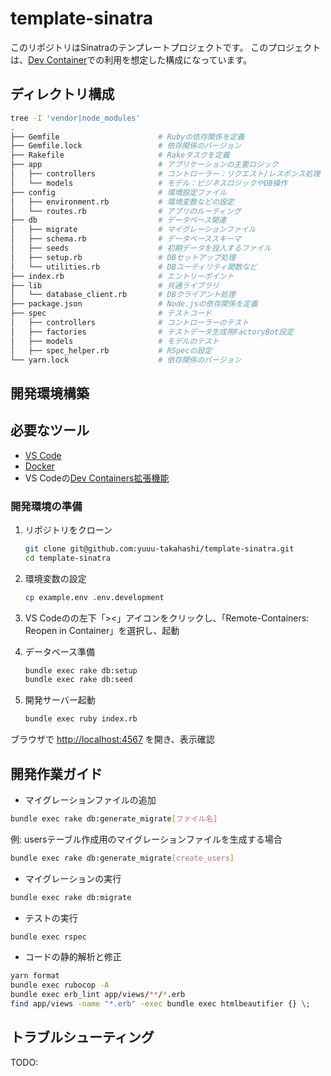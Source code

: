 # template-sinatra

このリポジトリはSinatraのテンプレートプロジェクトです。
このプロジェクトは、[Dev Container](https://code.visualstudio.com/docs/devcontainers/containers)での利用を想定した構成になっています。

## ディレクトリ構成

```bash
tree -I 'vendor|node_modules'
.
├── Gemfile                      # Rubyの依存関係を定義
├── Gemfile.lock                 # 依存関係のバージョン
├── Rakefile                     # Rakeタスクを定義
├── app                          # アプリケーションの主要ロジック
│   ├── controllers              # コントローラー：リクエスト/レスポンス処理
│   └── models                   # モデル：ビジネスロジックやDB操作
├── config                       # 環境設定ファイル
│   ├── environment.rb           # 環境変数などの設定
│   └── routes.rb                # アプリのルーティング
├── db                           # データベース関連
│   ├── migrate                  # マイグレーションファイル
│   ├── schema.rb                # データベーススキーマ
│   ├── seeds                    # 初期データを投入するファイル
│   ├── setup.rb                 # DBセットアップ処理
│   └── utilities.rb             # DBユーティリティ関数など
├── index.rb                     # エントリーポイント
├── lib                          # 共通ライブラリ
│   └── database_client.rb       # DBクライアント処理
├── package.json                 # Node.jsの依存関係を定義
├── spec                         # テストコード
│   ├── controllers              # コントローラーのテスト
│   ├── factories                # テストデータ生成用FactoryBot設定
│   ├── models                   # モデルのテスト
│   ├── spec_helper.rb           # RSpecの設定
└── yarn.lock                    # 依存関係のバージョン
```

## 開発環境構築

## 必要なツール

- [VS Code](https://code.visualstudio.com/)
- [Docker](https://www.docker.com/ja-jp/)
- VS Codeの[Dev Containers拡張機能](https://marketplace.visualstudio.com/items?itemName=ms-vscode-remote.remote-containers)

### 開発環境の準備

1. リポジトリをクローン

   ```bash
   git clone git@github.com:yuuu-takahashi/template-sinatra.git
   cd template-sinatra
   ```

2. 環境変数の設定

   ```bash
   cp example.env .env.development
   ```

3. VS Codeのの左下「><」アイコンをクリックし、「Remote-Containers: Reopen in Container」を選択し、起動

4. データベース準備

   ```bash
   bundle exec rake db:setup
   bundle exec rake db:seed
   ```

5. 開発サーバー起動

   ```bash
   bundle exec ruby index.rb
   ```

ブラウザで <http://localhost:4567> を開き、表示確認

## 開発作業ガイド

- マイグレーションファイルの追加

```bash
bundle exec rake db:generate_migrate[ファイル名]
```

例: usersテーブル作成用のマイグレーションファイルを生成する場合

```bash
bundle exec rake db:generate_migrate[create_users]
```

- マイグレーションの実行

```bash
bundle exec rake db:migrate
```

- テストの実行

```bash
bundle exec rspec
```

- コードの静的解析と修正

```bash
yarn format
bundle exec rubocop -A
bundle exec erb_lint app/views/**/*.erb
find app/views -name "*.erb" -exec bundle exec htmlbeautifier {} \;
```

## トラブルシューティング

TODO:
